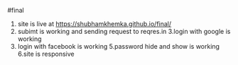#final

1. site is live at https://shubhamkhemka.github.io/final/
2. subimt is working and sending request to reqres.in
3.login with google is working
4. login with facebook is working
5.password hide and show is working
6.site is responsive
